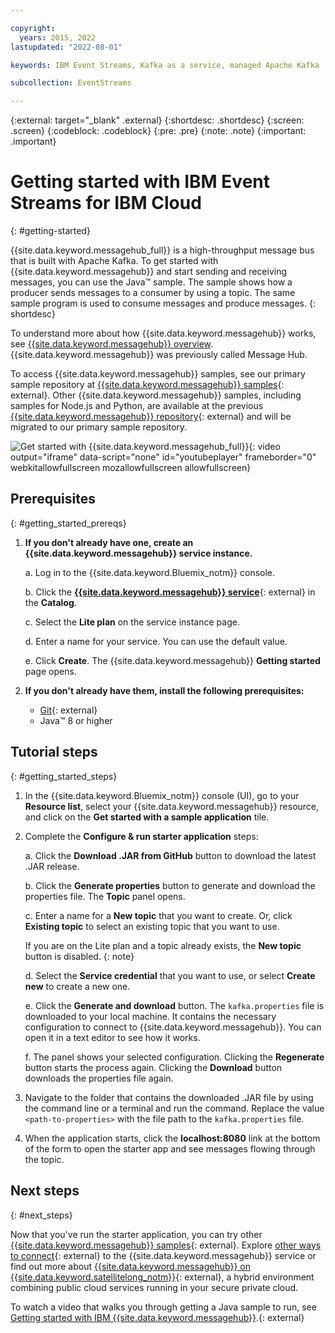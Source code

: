 ```yaml
---

copyright:
  years: 2015, 2022
lastupdated: "2022-08-01"

keywords: IBM Event Streams, Kafka as a service, managed Apache Kafka

subcollection: EventStreams

---
```


{:external: target="_blank" .external}
{:shortdesc: .shortdesc}
{:screen: .screen}
{:codeblock: .codeblock}
{:pre: .pre}
{:note: .note}
{:important: .important}

# Getting started with IBM Event Streams for IBM Cloud
{: #getting-started}

{{site.data.keyword.messagehub_full}} is a high-throughput message bus that is built with Apache Kafka. To get started with {{site.data.keyword.messagehub}} and start sending and receiving messages, you can use the Java™ sample. The sample shows how a producer sends messages to a consumer by using a topic. The same sample program is used to consume messages and produce messages.
{: shortdesc}

To understand more about how {{site.data.keyword.messagehub}} works, see [{{site.data.keyword.messagehub}} overview](/docs/EventStreams?topic=EventStreams-about). {{site.data.keyword.messagehub}} was previously called Message Hub.

To access {{site.data.keyword.messagehub}} samples, see our primary sample repository at [{{site.data.keyword.messagehub}} samples](https://github.com/IBM/eventstreams-samples){: external}.  Other {{site.data.keyword.messagehub}} samples, including samples for Node.js and Python, are available at the previous [{{site.data.keyword.messagehub}} repository](https://github.com/ibm-messaging/event-streams-samples){: external} and will be migrated to our primary sample repository.

![Get started with {{site.data.keyword.messagehub_full}}](https://video.ibm.com/embed/channel/23952663/video/event-streams-intro){: video output="iframe" data-script="none" id="youtubeplayer" frameborder="0" webkitallowfullscreen mozallowfullscreen allowfullscreen}

## Prerequisites
{: #getting_started_prereqs}

1. **If you don't already have one, create an {{site.data.keyword.messagehub}} service instance.**

   a. Log in to the {{site.data.keyword.Bluemix_notm}} console.
  
   b. Click the [**{{site.data.keyword.messagehub}} service**](https://cloud.ibm.com/catalog/event-streams){: external} in the **Catalog**.
  
   c. Select the **Lite plan** on the service instance page.
  
   d. Enter a name for your service. You can use the default value.
  
   e. Click **Create**. The {{site.data.keyword.messagehub}} **Getting started** page opens. 

2. **If you don't already have them, install the following prerequisites:**
	
	- [Git](https://git-scm.com/){: external}
	- Java™  8 or higher 

## Tutorial steps
{: #getting_started_steps}

1. In the {{site.data.keyword.Bluemix_notm}} console (UI), go to your **Resource list**, select your {{site.data.keyword.messagehub}} resource, and click on the **Get started with a sample application** tile.

2. Complete the **Configure & run starter application** steps:

     a. Click the **Download .JAR from GitHub** button to download the latest .JAR release. 
     
     b. Click the **Generate properties** button to generate and download the properties file. The **Topic** panel opens.
     
     c. Enter a name for a **New topic** that you want to create. Or, click **Existing topic** to select an existing topic that you want to use. 
     
     If you are on the Lite plan and a topic already exists, the **New topic** button is disabled. {: note}
     
     d. Select the **Service credential** that you want to use, or select **Create new** to create a new one. 
     
     e. Click the **Generate and download** button. The `kafka.properties` file is downloaded to your local machine. It contains the necessary configuration to connect to {{site.data.keyword.messagehub}}. You can open it in a text editor to see how it works.
     
     f. The panel shows your selected configuration. Clicking the **Regenerate** button starts the process again. Clicking the **Download** button downloads the properties file again.
     
3. Navigate to the folder that contains the downloaded .JAR file by using the command line or a terminal and run the command. Replace the value `<path-to-properties>` with the file path to the `kafka.properties` file.

4. When the application starts, click the **localhost:8080** link at the bottom of the form to open the starter app and see messages flowing through the topic.

## Next steps
{: #next_steps}

Now that you've run the starter application, you can try other [{{site.data.keyword.messagehub}} samples](https://github.com/ibm-messaging/event-streams-samples){: external}. Explore [other ways to connect](/docs/EventStreams?topic=EventStreams-kafka_connect){: external} to the {{site.data.keyword.messagehub}} service or find out more about 
[{{site.data.keyword.messagehub}} on {{site.data.keyword.satellitelong_notm}}](/docs/EventStreams?topic=EventStreams-satellite_about){: external}, a hybrid environment combining public cloud services running in your secure private cloud.

To watch a video that walks you through getting a Java sample to run, see [Getting started with IBM {{site.data.keyword.messagehub}}](https://www.youtube.com/watch?v=XyNy7TcfJOc).{: external}
